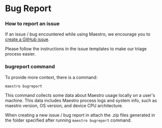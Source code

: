 # Bug Report

### How to report an issue

If an issue / bug encountered while using Maestro, we encourage you to [create a GitHub issue](https://github.com/mobile-dev-inc/maestro/issues/new/choose).

Please follow the instructions in the issue templates to make our triage process
easier.

### bugreport command

To provide more context, there is a command:

```
maestro bugreport
```

This command collects some data about Maestro usage locally on a user's machine.
This data includes Maestro process logs and system info, such as maestro
version, OS version, and device CPU architecture.

When creating a new issue / bug report in attach the .zip files generated in the
folder specified after running `maestro bugreport` command.
